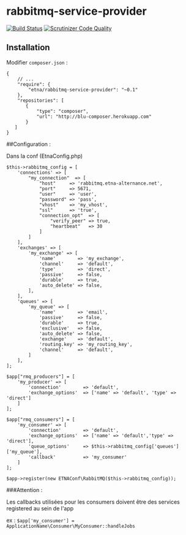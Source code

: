 rabbitmq-service-provider
=========================

[![Build Status](http://drone.etna-alternance.net/api/badge/github.com/etna-alternance/composer-rabbitmq-service-provider/status.svg?branch=master)](http://drone.etna-alternance.net/github.com/etna-alternance/composer-rabbitmq-service-provider)
[![Scrutinizer Code Quality](https://scrutinizer-ci.com/g/etna-alternance/composer-rabbitmq-service-provider/badges/quality-score.png?b=master)](https://scrutinizer-ci.com/g/etna-alternance/composer-rabbitmq-service-provider/?branch=master)

Installation
------------

Modifier `composer.json` :

```
{
    // ...
    "require": {
        "etna/rabbitmq-service-provider": "~0.1"
    },
    "repositories": [
       {
           "type": "composer",
           "url": "http://blu-composer.herokuapp.com"
       }
   ]
}
```

##Configuration :

Dans la conf (EtnaConfig.php)

```
$this->rabbitmq_config = [
    'connections' => [
        "my_connection"  => [
            "host"     => 'rabbitmq.etna-alternance.net',
            "port"     => 5671,
            "user"     => 'user',
            "password" => 'pass',
            "vhost"    => 'my_vhost',
            "ssl"      => 'true',
            "connection_opt"  => [
                "verify_peer" => true,
                "heartbeat"   => 30
            ]
        ]
    ],
    'exchanges' => [
        'my_exchange' => [
            'name'        => 'my_exchange',
            'channel'     => 'default',
            'type'        => 'direct',
            'passive'     => false,
            'durable'     => true,
            'auto_delete' => false,
        ],
    ],
    'queues' => [
        'my_queue' => [
            'name'        => 'email',
            'passive'     => false,
            'durable'     => true,
            'exclusive'   => false,
            'auto_delete' => false,
            'exchange'    => 'default',
            'routing.key' => 'my_routing_key',
            'channel'     => 'default',
        ]
    ],
];

$app["rmq_producers"] = [
    'my_producer' => [
        'connection'        => 'default',
        'exchange_options'  => ['name' => 'default', 'type' => 'direct']
    ]
];

$app["rmq_consumers"] = [
    'my_consumer' => [
        'connection'        => 'default',
        'exchange_options'  => ['name' => 'default','type' => 'direct'],
        'queue_options'     => $this->rabbitmq_config['queues']['my_queue'],
        'callback'          => 'my_consumer'
    ]
];

$app->register(new ETNAConf\RabbitMQ($this->rabbitmq_config));
```

###Attention :

Les callbacks utilisées pour les consumers doivent être des services registered au sein de l'app

ex : `$app['my_consumer'] = ApplicationName\Consumer\MyConsumer::handleJobs`

